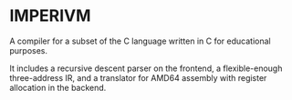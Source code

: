 # IMPERIVM

A compiler for a subset of the C language written in C for educational purposes.

It includes a recursive descent parser on the frontend, a flexible-enough three-address IR, and a translator for AMD64 assembly with register allocation in the backend.
